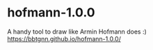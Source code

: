 # hofmann-1.0.0
A handy tool to draw like Armin Hofmann does :)
https://bbtgnn.github.io/hofmann-1.0.0/
